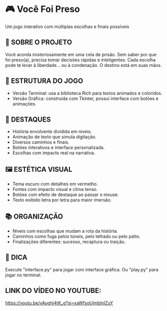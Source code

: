 # 🎮 Você Foi Preso
 Um jogo interativo com múltiplas escolhas e finais possíveis

## 🔎 SOBRE O PROJETO
Você acorda misteriosamente em uma cela de prisão.
Sem saber por que foi preso(a), precisa tomar decisões rápidas e inteligentes.
Cada escolha pode te levar à liberdade… ou à condenação.
O destino está em suas mãos.

## 🧱 ESTRUTURA DO JOGO
- Versão Terminal: usa a biblioteca Rich para textos animados e coloridos.
- Versão Gráfica: construída com Tkinter, possui interface com botões e animações.

## 🌟 DESTAQUES
- História envolvente dividida em níveis.
- Animação de texto que simula digitação.
- Diversos caminhos e finais.
- Botões interativos e interface personalizada.
- Escolhas com impacto real na narrativa.

## 🖼️ ESTÉTICA VISUAL
- Tema escuro com detalhes em vermelho.
- Fontes com impacto visual e clima tenso.
- Botões com efeito de destaque ao passar o mouse.
- Texto exibido letra por letra para maior imersão.

## 📚 ORGANIZAÇÃO
- Níveis com escolhas que mudam a rota da história.
- Caminhos como fuga pelos túneis, pelo telhado ou pelo pátio.
- Finalizações diferentes: sucesso, recaptura ou traição.

## 💬 DICA
Execute "interface.py" para jogar com interface gráfica.
Ou "play.py" para jogar no terminal.

## LINK DO VÍDEO NO YOUTUBE: 
https://youtu.be/vAughj4tK_g?si=xaWfsoUjmblnlZuY
